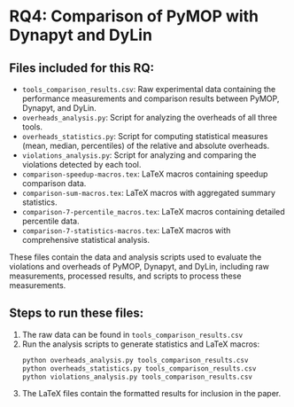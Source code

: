 # RQ4: Comparison of PyMOP with Dynapyt and DyLin

## Files included for this RQ:
- `tools_comparison_results.csv`: Raw experimental data containing the performance measurements and comparison results between PyMOP, Dynapyt, and DyLin.
- `overheads_analysis.py`: Script for analyzing the overheads of all three tools.
- `overheads_statistics.py`: Script for computing statistical measures (mean, median, percentiles) of the relative and absolute overheads.
- `violations_analysis.py`: Script for analyzing and comparing the violations detected by each tool.
- `comparison-speedup-macros.tex`: LaTeX macros containing speedup comparison data.
- `comparison-sum-macros.tex`: LaTeX macros with aggregated summary statistics.
- `comparison-7-percentile_macros.tex`: LaTeX macros containing detailed percentile data.
- `comparison-7-statistics-macros.tex`: LaTeX macros with comprehensive statistical analysis.

These files contain the data and analysis scripts used to evaluate the violations and overheads of PyMOP, Dynapyt, and DyLin, including raw measurements, processed results, and scripts to process these measurements.

## Steps to run these files:
1. The raw data can be found in `tools_comparison_results.csv`
2. Run the analysis scripts to generate statistics and LaTeX macros:
   ```bash
   python overheads_analysis.py tools_comparison_results.csv
   python overheads_statistics.py tools_comparison_results.csv
   python violations_analysis.py tools_comparison_results.csv
   ```
3. The LaTeX files contain the formatted results for inclusion in the paper.
